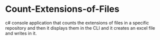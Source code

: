 # Count-Extensions-of-Files
c# console application that counts the extensions of files in a specific repository and then it displays them in the CLI and it creates an excel file and writes in it.
